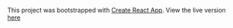 This project was bootstrapped with [Create React App](https://github.com/facebookincubator/create-react-app).
View the live version [here](https://prashantmohta.github.io/stopwatch/)
